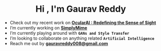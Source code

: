 <h1 align="center">Hi , I'm Gaurav Reddy</h1> 


-  Check out my recent work on [**OcularAI : Redefining the Sense of Sight**](https://github.com/gauravreddy08/ocularai)
-  I’m currently working on [**SimplyMime**](https://github.com/gauravreddy08/SimplyMime)
-  I’m currently playing around with **`GANs and Style Transfer`**  
-  I’m looking to collaborate on anything related **`Artificial Intelligence`**  
-  Reach me out by [**gauravreddy008@gmail.com**](mailto:gauravreddy008@gmail.com)
